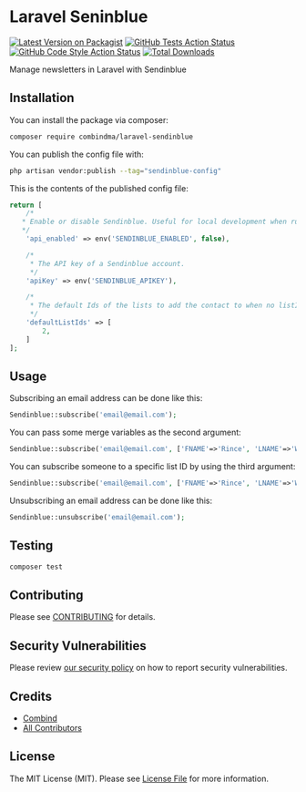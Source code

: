 # Laravel Seninblue

[![Latest Version on Packagist](https://img.shields.io/packagist/v/combindma/laravel-sendinblue.svg?style=flat-square)](https://packagist.org/packages/combindma/laravel-sendinblue)
[![GitHub Tests Action Status](https://img.shields.io/github/workflow/status/combindma/laravel-sendinblue/run-tests?label=tests)](https://github.com/combindma/laravel-sendinblue/actions?query=workflow%3Arun-tests+branch%3Amain)
[![GitHub Code Style Action Status](https://img.shields.io/github/workflow/status/combindma/laravel-sendinblue/Check%20&%20fix%20styling?label=code%20style)](https://github.com/combindma/laravel-sendinblue/actions?query=workflow%3A"Check+%26+fix+styling"+branch%3Amain)
[![Total Downloads](https://img.shields.io/packagist/dt/combindma/laravel-sendinblue.svg?style=flat-square)](https://packagist.org/packages/combindma/laravel-sendinblue)

Manage newsletters in Laravel with Sendinblue

## Installation

You can install the package via composer:

```bash
composer require combindma/laravel-sendinblue
```

You can publish the config file with:

```bash
php artisan vendor:publish --tag="sendinblue-config"
```

This is the contents of the published config file:

```php
return [
    /*
   * Enable or disable Sendinblue. Useful for local development when running tests.
   */
    'api_enabled' => env('SENDINBLUE_ENABLED', false),

    /*
     * The API key of a Sendinblue account.
     */
    'apiKey' => env('SENDINBLUE_APIKEY'),

    /*
     * The default Ids of the lists to add the contact to when no listIds has been specified in a method.
     */
    'defaultListIds' => [
        2,
    ]
];
```

## Usage

Subscribing an email address can be done like this:

```php
Sendinblue::subscribe('email@email.com');
```

You can pass some merge variables as the second argument:

```php
Sendinblue::subscribe('email@email.com', ['FNAME'=>'Rince', 'LNAME'=>'Wind'];
```

You can subscribe someone to a specific list ID by using the third argument:

```php
Sendinblue::subscribe('email@email.com', ['FNAME'=>'Rince', 'LNAME'=>'Wind'], [2]);
```

Unsubscribing an email address can be done like this:

```php
Sendinblue::unsubscribe('email@email.com');
```

## Testing

```bash
composer test
```

## Contributing

Please see [CONTRIBUTING](.github/CONTRIBUTING.md) for details.

## Security Vulnerabilities

Please review [our security policy](../../security/policy) on how to report security vulnerabilities.

## Credits

- [Combind](https://github.com/combindma)
- [All Contributors](../../contributors)

## License

The MIT License (MIT). Please see [License File](LICENSE.md) for more information.
